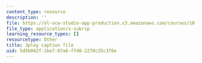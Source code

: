 ```yaml
---
content_type: resource
description: ''
file: https://ol-ocw-studio-app-production.s3.amazonaws.com/courses/18-01sc-single-variable-calculus-fall-2010/5d5b042f1be707a6ffd02270c35c3f6e_2_7htv5eviM.srt
file_type: application/x-subrip
learning_resource_types: []
resourcetype: Other
title: 3play caption file
uid: 5d5b042f-1be7-07a6-ffd0-2270c35c3f6e
---
```

